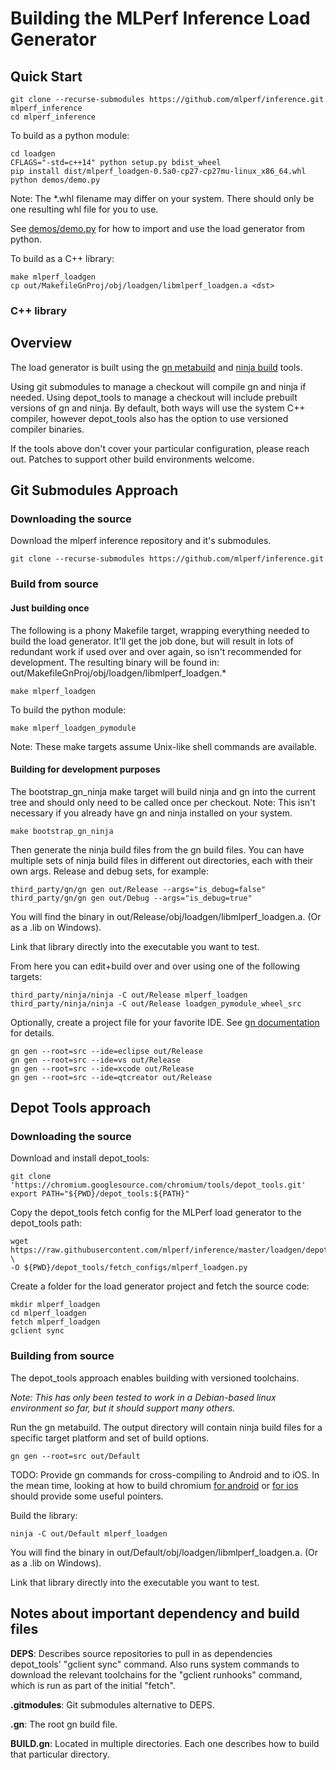 # Building the MLPerf Inference Load Generator

## Quick Start

    git clone --recurse-submodules https://github.com/mlperf/inference.git mlperf_inference
    cd mlperf_inference

To build as a python module:

    cd loadgen
    CFLAGS="-std=c++14" python setup.py bdist_wheel
    pip install dist/mlperf_loadgen-0.5a0-cp27-cp27mu-linux_x86_64.whl
    python demos/demo.py

Note: The *.whl filename may differ on your system. There should only be one resulting whl file for you to use.

See [demos/demo.py](demos/demo.py) for how to import and use the load generator from python.

To build as a C++ library:

    make mlperf_loadgen
    cp out/MakefileGnProj/obj/loadgen/libmlperf_loadgen.a <dst>

### C++ library

## Overview

The load generator is built using the
[gn metabuild](https://gn.googlesource.com/gn/+/master)
and [ninja build](https://ninja-build.org/) tools.

Using git submodules to manage a checkout will compile gn and ninja if needed.
Using depot\_tools to manage a checkout will include prebuilt versions of gn and ninja.
By default, both ways will use the system C++ compiler, however depot\_tools also
has the option to use versioned compiler binaries.

If the tools above don't cover your particular configuration, please reach out.
Patches to support other build environments welcome.

## Git Submodules Approach

### Downloading the source

Download the mlperf inference repository and it's submodules.

    git clone --recurse-submodules https://github.com/mlperf/inference.git

### Build from source

#### Just building once

The following is a phony Makefile target, wrapping everything needed to build
the load generator. It'll get the job done, but will result in lots of redundant
work if used over and over again, so isn't recommended for development.
The resulting binary will be found in: out/MakefileGnProj/obj/loadgen/libmlperf\_loadgen.*

    make mlperf_loadgen

To build the python module:

    make mlperf_loadgen_pymodule

Note: These make targets assume Unix-like shell commands are available.

#### Building for development purposes

The bootstrap\_gn\_ninja make target will build ninja and gn into the current
tree and should only need to be called once per checkout.
Note: This isn't necessary if you already have gn and ninja installed on your
system.

    make bootstrap_gn_ninja

Then generate the ninja build files from the gn build files.
You can have multiple sets of ninja build files in different out directories,
each with their own args. Release and debug sets, for example:

    third_party/gn/gn gen out/Release --args="is_debug=false"
    third_party/gn/gn gen out/Debug --args="is_debug=true"

You will find the binary in out/Release/obj/loadgen/libmlperf\_loadgen.a. (Or as a .lib on Windows).

Link that library directly into the executable you want to test.

From here you can edit+build over and over using one of the following targets:

    third_party/ninja/ninja -C out/Release mlperf_loadgen
    third_party/ninja/ninja -C out/Release loadgen_pymodule_wheel_src

Optionally, create a project file for your favorite IDE.
See [gn documentation](https://gn.googlesource.com/gn/+/master/docs/reference.md#ide-options) for details.

    gn gen --root=src --ide=eclipse out/Release
    gn gen --root=src --ide=vs out/Release
    gn gen --root=src --ide=xcode out/Release
    gn gen --root=src --ide=qtcreator out/Release

## Depot Tools approach

### Downloading the source

Download and install depot\_tools:

    git clone 'https://chromium.googlesource.com/chromium/tools/depot_tools.git'
    export PATH="${PWD}/depot_tools:${PATH}"

Copy the depot\_tools fetch config for the MLPerf load generator to the
depot\_tools path:

    wget https://raw.githubusercontent.com/mlperf/inference/master/loadgen/depot_tools/fetch_configs/mlperf_loadgen.py \
    -O ${PWD}/depot_tools/fetch_configs/mlperf_loadgen.py

Create a folder for the load generator project and fetch the source code:

    mkdir mlperf_loadgen
    cd mlperf_loadgen
    fetch mlperf_loadgen
    gclient sync

### Building from source

The depot\_tools approach enables building with versioned toolchains.

<i>Note: This has only been tested to work in a Debian-based linux environment so
far, but it should support many others.</i>

Run the gn metabuild. The output directory will contain ninja build files for a
specific target platform and set of build options.

    gn gen --root=src out/Default

TODO: Provide gn commands for cross-compiling to Android and to iOS. In the mean
time, looking at how to build chromium
[for android](https://chromium.googlesource.com/chromium/src/+/master/docs/android_build_instructions.md)
or [for ios](https://chromium.googlesource.com/chromium/src/+/HEAD/docs/ios/build_instructions.md)
should provide some useful pointers.

Build the library:

    ninja -C out/Default mlperf_loadgen

You will find the binary in out/Default/obj/loadgen/libmlperf\_loadgen.a. (Or as a .lib on Windows).

Link that library directly into the executable you want to test.

## Notes about important dependency and build files

**DEPS**: Describes source repositories to pull in as dependencies depot\_tools'
"gclient sync" command. Also runs system commands to download the relevant toolchains
for the "gclient runhooks" command, which is run as part of the initial "fetch".

**.gitmodules**: Git submodules alternative to DEPS.

**.gn**: The root gn build file.

**BUILD.gn**: Located in multiple directories. Each one describes how to build
that particular directory.
